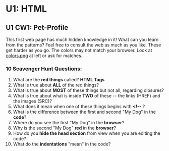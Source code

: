# U1: HTML
## U1 CW1: Pet-Profile
This first web page has much hidden knowledge in it!  What can you learn from the patterns?  Feel free to consult the web as much as you like. These get harder as you go.  The colors may not match your browser. Look at [colors.png](colors.png) at left or ask for matches. 
### 10 Scavenger Hunt Questions:
1. What are the **red things** called? **HTML Tags**
2. What is true about **ALL** of the red things?
3. What is true about **MOST** of these things but not all, regarding closures?
4. What is true about what is inside **TWO** of these -- the links (HREF) and the images (SRC)?
5. What does it mean when one of these things begins with **<!--** ?
6. What is the difference between the first and second "My Dog" in the **code**?
7. Where do you see the first "My Dog" in the **browser**?
8. Why is the second "My Dog" **red** in the **browser**?
9. How do you **hide the head section** from view when you are editing the code? 
10. What do the **indentations** "mean" in the code? 
